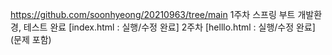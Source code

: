 https://github.com/soonhyeong/20210963/tree/main
1주차 스프링 부트 개발환경, 테스트 완료 [index.html : 실행/수정 완료] 
2주차 [helllo.html : 실행/수정 완료] (문제 포함)
